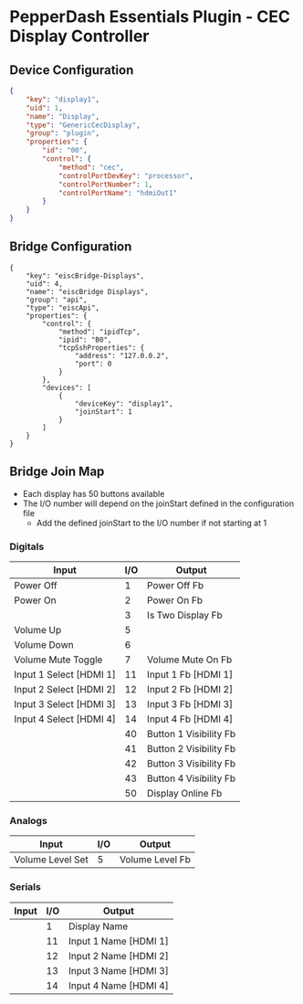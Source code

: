 # PepperDash Essentials Plugin - CEC Display Controller

## Device Configuration

```json
{
	"key": "display1",
	"uid": 1,
	"name": "Display",
	"type": "GenericCecDisplay",
	"group": "plugin",
	"properties": {
		"id": "00",
		"control": {
			"method": "cec",
			"controlPortDevKey": "processor",
			"controlPortNumber": 1,
			"controlPortName": "hdmiOut1"
		}
	}
}
```

## Bridge Configuration

```
{
	"key": "eiscBridge-Displays",
	"uid": 4,
	"name": "eiscBridge Displays",
	"group": "api",
	"type": "eiscApi",
	"properties": {
		"control": {
			"method": "ipidTcp",
			"ipid": "B0",
			"tcpSshProperties": {
				"address": "127.0.0.2",
				"port": 0
			}
		},
		"devices": [
			{
				"deviceKey": "display1",
				"joinStart": 1
			}
		]
	}
}
```

## Bridge Join Map

- Each display has 50 buttons available
- The I/O number will depend on the joinStart defined in the configuration file
  - Add the defined joinStart to the I/O number if not starting at 1

### Digitals

| Input                   | I/O | Output                 |
| ----------------------- | --- | ---------------------- |
| Power Off               | 1   | Power Off Fb           |
| Power On                | 2   | Power On Fb            |
|                         | 3   | Is Two Display Fb      |
| Volume Up               | 5   |                        |
| Volume Down             | 6   |                        |
| Volume Mute Toggle      | 7   | Volume Mute On Fb      |
| Input 1 Select [HDMI 1] | 11  | Input 1 Fb [HDMI 1]    |
| Input 2 Select [HDMI 2] | 12  | Input 2 Fb [HDMI 2]    |
| Input 3 Select [HDMI 3] | 13  | Input 3 Fb [HDMI 3]    |
| Input 4 Select [HDMI 4] | 14  | Input 4 Fb [HDMI 4]    |
|                         | 40  | Button 1 Visibility Fb |
|                         | 41  | Button 2 Visibility Fb |
|                         | 42  | Button 3 Visibility Fb |
|                         | 43  | Button 4 Visibility Fb |
|                         | 50  | Display Online Fb      |

### Analogs

| Input            | I/O | Output          |
| ---------------- | --- | --------------- |
| Volume Level Set | 5   | Volume Level Fb |

### Serials

| Input | I/O | Output                |
| ----- | --- | --------------------- |
|       | 1   | Display Name          |
|       | 11  | Input 1 Name [HDMI 1] |
|       | 12  | Input 2 Name [HDMI 2] |
|       | 13  | Input 3 Name [HDMI 3] |
|       | 14  | Input 4 Name [HDMI 4] |
